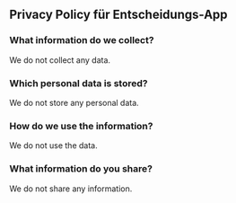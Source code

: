 ## Privacy Policy für Entscheidungs-App

### What information do we collect?
We do not collect any data.

### Which personal data is stored?
  
We do not store any personal data.

### How do we use the information?
  
We do not use the data.

### What information do you share?
  
We do not share any information.
